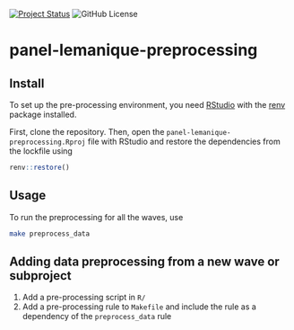 [![Project Status](https://img.shields.io/badge/status-under%20development-yellow)](https://github.com/EPFL-ENAC/panel-lemanique-preprocessing)
![GitHub License](https://img.shields.io/github/license/EPFL-ENAC/panel-lemanique-preprocessing)

# panel-lemanique-preprocessing

## Install

To set up the pre-processing environment, you need [RStudio](https://posit.co/download/rstudio-desktop/) with the [renv](https://rstudio.github.io/renv/) package installed.

First, clone the repository. Then, open the `panel-lemanique-preprocessing.Rproj` file with RStudio and restore the dependencies from the lockfile using

```r
renv::restore()
```

## Usage

To run the preprocessing for all the waves, use

```bash
make preprocess_data
```

## Adding data preprocessing from a new wave or subproject

1. Add a pre-processing script in `R/`
2. Add a pre-processing rule to `Makefile` and include the rule as a dependency of the `preprocess_data` rule
